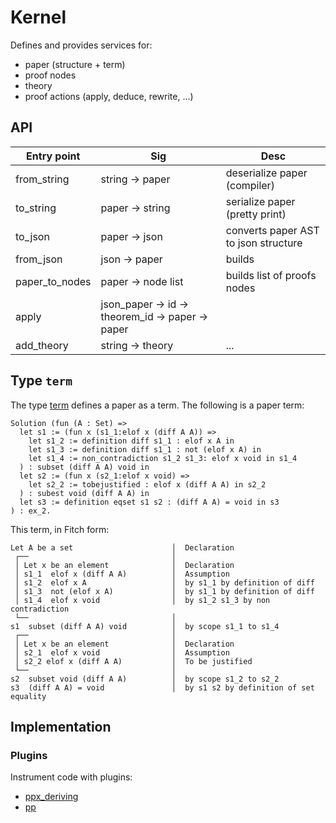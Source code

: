 # Kernel

Defines and provides services for:
* paper (structure + term)
* proof nodes 
* theory
* proof actions (apply, deduce, rewrite, ...)
  

## API

| Entry point | Sig | Desc |
| -- | -- | -- |
| from_string | string -> paper | deserialize paper (compiler) |
| to_string | paper -> string | serialize paper (pretty print) |
| to_json | paper -> json | converts paper AST to json structure |
| from_json | json -> paper | builds |
| paper_to_nodes | paper -> node list | builds list of proofs nodes |
| apply | json_paper -> id -> theorem_id -> paper -> paper |
| add_theory | string -> theory | ... | 

## Type `term`

The type [term](https://github.com/edukera/formalpaper/blob/master/core/term.ml) defines a paper as a term. The following is a paper term:

```
Solution (fun (A : Set) =>
  let s1 := (fun x (s1_1:elof x (diff A A)) =>
    let s1_2 := definition diff s1_1 : elof x A in
    let s1_3 := definition diff s1_1 : not (elof x A) in
    let s1_4 := non_contradiction s1_2 s1_3: elof x void in s1_4
  ) : subset (diff A A) void in
  let s2 := (fun x (s2_1:elof x void) =>
    let s2_2 := tobejustified : elof x (diff A A) in s2_2
  ) : subest void (diff A A) in
  let s3 := definition eqset s1 s2 : (diff A A) = void in s3
) : ex_2.
```

This term, in Fitch form:
```
Let A be a set                      │  Declaration
 ┌──                                │ 
 │ Let x be an element              │  Declaration                  
 │ s1_1  elof x (diff A A)          │  Assumption
 │ s1_2  elof x A                   │  by s1_1 by definition of diff
 │ s1_3  not (elof x A)             │  by s1_1 by definition of diff
 │ s1_4  elof x void                │  by s1_2 s1_3 by non contradiction
 └──                                │
s1  subset (diff A A) void          │  by scope s1_1 to s1_4
 ┌──                                │ 
 │ Let x be an element              │  Declaration                 
 │ s2_1  elof x void                │  Assumption
 │ s2_2 elof x (diff A A)           │  To be justified
 └──                                │  
s2  subset void (diff A A)          │  by scope s1_2 to s2_2
s3  (diff A A) = void               │  by s1 s2 by definition of set equality
```

## Implementation

### Plugins
Instrument code with plugins:
* [ppx_deriving](https://github.com/ocaml-ppx/ppx_deriving)
* [pp](https://github.com/ocaml-dune/pp)
  
